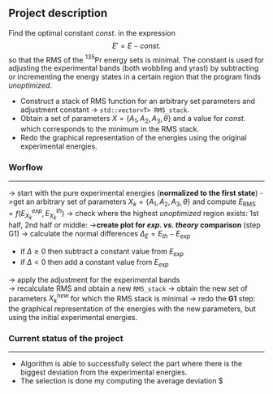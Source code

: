 ## Project description
Find the optimal constant $const.$ in the expression $$E'=E-const.$$ so that the RMS of the $^{135}$Pr energy sets is minimal.
The constant is used for adjusting the experimental bands (both wobbling and yrast) by subtracting or incrementing the energy states in a certain region that the program finds *unoptimized*.
 
 * Construct a stack of RMS function for an arbitrary set parameters and adjustment constant -> `std::vector<T> RMS_stack`. 
 * Obtain a set of parameters $X=\{A_1,A_2,A_3,\theta\}$ and a value for $const.$ which corresponds to the minimum in the RMS stack.
 * Redo the graphical representation of the energies using the original experimental energies.

### Worflow
-----
-> start with the pure experimental energies (**normalized to the first state**)
->get an arbitrary set of parameters $X_k=\{A_1,A_2,A_3,\theta\}$ and compute $E_\text{RMS}=f(E^{exp}_{X_k},E^{th}_{X_k})$ 
-> check where the highest *unoptimized* region exists: 1st half, 2nd half or middle:
->**create plot for *exp. vs. theory* comparison** (step G1)
-> calculate the normal differences $\Delta_E=E_{th}-E_{exp}$ 
* if $\Delta \geq 0$ then subtract a constant value from $E_{exp}$
* if $\Delta < 0$ then add a constant value from $E_{exp}$

-> apply the adjustment for the experimental bands  
-> recalculate RMS and obtain a new `RMS_stack`
-> obtain the new set of parameters $X_k^{new}$ for which the RMS stack is minimal
-> redo the **G1** step: the graphical representation of the energies with the new parameters, but using the initial experimental energies.

### Current status of the project 
-----
* Algorithm is able to successfully select the part where there is the biggest deviation from the experimental energies.
* The selection is done my computing the average deviation $
<!--stackedit_data:
eyJoaXN0b3J5IjpbNDA0NTExODY5LC02NTk5MTY5MDksLTE5MT
E3MjM1OTcsMTM5Mjg5MTY5M119
-->
